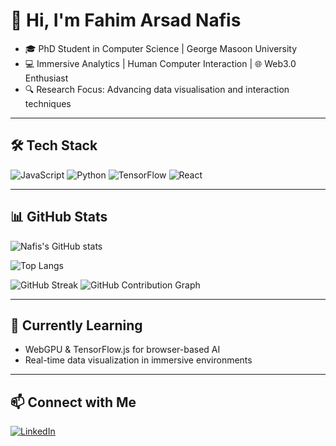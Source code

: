 # 👋 Hi, I'm Fahim Arsad Nafis

- 🎓 PhD Student in Computer Science | George Masoon University
- 💻 Immersive Analytics | Human Computer Interaction | 🌐 Web3.0 Enthusiast  
- 🔍 Research Focus: Advancing data visualisation and interaction techniques  

---
<!--
## 🚀 Projects & Interests

- 🧠 **Biomimetic Control + ML** for real-time robot manipulation  
- 🌍 **Multi-modal sensing** and **state estimation** in dynamic environments  
- 📚 Researching: deep learning, SLAM, spatial mapping, WebXR for robotics  

---
-->

## 🛠️ Tech Stack

![JavaScript](https://img.shields.io/badge/-JavaScript-F7DF1E?style=flat-square&logo=javascript&logoColor=black)
![Python](https://img.shields.io/badge/-Python-3776AB?style=flat-square&logo=python&logoColor=white)
![TensorFlow](https://img.shields.io/badge/-TensorFlow-FF6F00?style=flat-square&logo=TensorFlow&logoColor=white)
![React](https://img.shields.io/badge/-React-61DAFB?style=flat-square&logo=react&logoColor=black)

---

## 📊 GitHub Stats

![Nafis's GitHub stats](https://github-readme-stats.vercel.app/api?username=Nafis2605&show_icons=true&theme=tokyonight)

![Top Langs](https://github-readme-stats.vercel.app/api/top-langs/?username=Nafis2605&layout=compact&theme=tokyonight)

<img src="https://streak-stats.demolab.com?user=Nafis2605&theme=tokyonight&hide_border=true" alt="GitHub Streak" />

<img src="https://github-readme-activity-graph.vercel.app/graph?username=Nafis2605&theme=tokyo-night&area=true&hide_border=true" alt="GitHub Contribution Graph">

---

## 🌱 Currently Learning

- WebGPU & TensorFlow.js for browser-based AI   
- Real-time data visualization in immersive environments  

---

## 📫 Connect with Me

[![LinkedIn](https://img.shields.io/badge/LinkedIn-blue?style=flat-square&logo=linkedin&logoColor=white)](https://www.linkedin.com/in/fahim-arsad/) 
